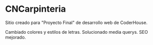 # CNCarpinteria
Sitio creado para "Proyecto Final" de desarrollo web de CoderHouse.

Cambiado colores y estilos de letras. Solucionado media querys. SEO mejorado.
